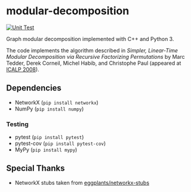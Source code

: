 # modular-decomposition

[![Unit Test](https://github.com/mogproject/modular-decomposition/actions/workflows/ut.yml/badge.svg)](https://github.com/mogproject/modular-decomposition/actions/workflows/ut.yml)

Graph modular decomposition implemented with C++ and Python 3. 

The code implements the algorithm described in *Simpler, Linear-Time Modular Decomposition via Recursive Factorizing Permutations*
by Marc Tedder, Derek Corneil, Michel Habib, and Christophe Paul (appeared at [ICALP 2008](https://link.springer.com/chapter/10.1007/978-3-540-70575-8_52)).

## Dependencies

- NetworkX (`pip install networkx`)
- NumPy (`pip install numpy`)

### Testing

- pytest (`pip install pytest`)
- pytest-cov (`pip install pytest-cov`)
- MyPy (`pip install mypy`)

## Special Thanks

- NetworkX stubs taken from [eggplants/networkx-stubs](https://github.com/eggplants/networkx-stubs)

